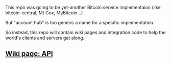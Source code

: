 
This repo was going to be yet-another Bitcoin service implementaion (like bitcoin-central, Mt Gox, MyBitcoin...)

But "account hub" is too generic a name for a specific implementation.

So instead, this repo will contain wiki pages and integration code to help the world's clients and servers get along.

## [Wiki page: API](https://github.com/tafa/account-hub/wiki/API)

